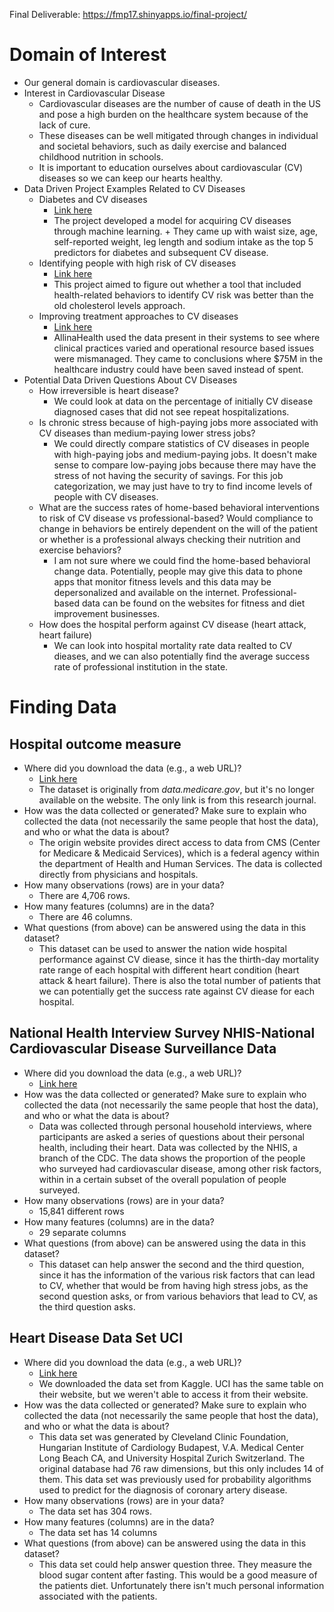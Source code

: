 Final Deliverable: https://fmp17.shinyapps.io/final-project/ 

# Domain of Interest
* Our general domain is cardiovascular diseases.
* Interest in Cardiovascular Disease
  + Cardiovascular diseases are the number of cause of death in the US and pose a high burden on the healthcare system because of the lack of cure.
  + These diseases can be well mitigated through changes in individual and societal behaviors, such as daily exercise and balanced childhood nutrition in schools.
  + It is important to education ourselves about cardiovascular (CV) diseases so we can keep our hearts healthy.
* Data Driven Project Examples Related to CV Diseases
  + Diabetes and CV diseases
    + [Link here](https://bmcmedinformdecismak.biomedcentral.com/articles/10.1186/s12911-019-0918-5)
    + The project developed a model for acquiring CV diseases through machine learning.     + They came up with waist size, age, self-reported weight, leg length and sodium          intake as the top 5 predictors for diabetes and subsequent CV disease.
  + Identifying people with high risk of CV diseases
    + [Link here](https://academic.oup.com/jamia/article/26/2/155/5218978)
    + This project aimed to figure out whether a tool that included health-related             behaviors to identify CV risk was better than the old cholesterol levels approach.
  + Improving treatment approaches to CV diseases
    + [Link here](https://www.healthcatalyst.com/wp-content/uploads/2016/10/Data-Driven-Approach-to-Improving-Cardiovascular-Care.pdf)
    + AllinaHealth used the data present in their systems to see where clinical               practices varied and operational resource based issues were mismanaged. They came       to conclusions where $75M in the healthcare industry could have been saved instead       of spent.
* Potential Data Driven Questions About CV Diseases
  + How irreversible is heart disease?
    + We could look at data on the percentage of initially CV disease diagnosed cases           that did not see repeat hospitalizations.
  + Is chronic stress because of high-paying jobs more associated with CV diseases than     medium-paying lower stress jobs?
    + We could directly compare statistics of CV diseases in people with high-paying           jobs and medium-paying jobs. It doesn't make sense to compare low-paying jobs           because there may have the stress of not having the security of savings. For this       job categorization, we may just have to try to find income levels of people with         CV diseases.
  + What are the success rates of home-based behavioral interventions to risk of CV         disease vs professional-based? Would compliance to change in behaviors be entirely       dependent on the will of the patient or whether is a professional always checking       their nutrition and exercise behaviors?
    + I am not sure where we could find the home-based behavioral change data.                 Potentially, people may give this data to phone apps that monitor fitness levels         and this data may be depersonalized and available on the internet. Professional-         based data can be found on the websites for fitness and diet improvement                 businesses.
  + How does the hospital perform against CV disease (heart attack, heart failure)
    + We can look into hospital mortality rate data realted to CV dieases, and we can also
    potentially find the average success rate of professional institution in the state.
# Finding Data

## Hospital outcome measure
* Where did you download the data (e.g., a web URL)?
  + [Link here](https://datascience-enthusiast.com/R/hospital_rank.html)
  + The dataset is originally from *data.medicare.gov*, but it's no longer
  available on the website. The only link is from this research journal.
* How was the data collected or generated? Make sure to explain who collected
the data (not necessarily the same people that host the data), and who or what
the data is about?
  + The origin website provides direct access to data from CMS (Center for
  Medicare & Medicaid Services), which is a federal agency within the department
  of Health and Human Services. The data is collected directly from physicians
  and hospitals.
* How many observations (rows) are in your data?
  + There are 4,706 rows.
* How many features (columns) are in the data?
  + There are 46 columns.
* What questions (from above) can be answered using the data in this dataset?
  + This dataset can be used to answer the nation wide hospital performance against CV diease, since it has the thirth-day mortality rate range of each hospital with different heart condition (heart attack & heart failure). There is also the total number of patients that we can potentially get the success rate against CV diease for each hospital.

## National Health Interview Survey NHIS-National Cardiovascular Disease Surveillance Data
* Where did you download the data (e.g., a web URL)?
  + [Link here](https://healthdata.gov/dataset/national-health-interview-survey-nhis-national-cardiovascular-disease-surveillance-data)
* How was the data collected or generated? Make sure to explain who collected
the data (not necessarily the same people that host the data), and who or what
the data is about?
  + Data was collected through personal household interviews, where participants are asked a series of questions about their personal health, including their heart. Data was collected by the NHIS, a branch of the CDC. The data shows the proportion of the people who surveyed had cardiovascular disease, among other risk factors, within in a certain subset of the overall population of people surveyed.
* How many observations (rows) are in your data?
  + 15,841 different rows
* How many features (columns) are in the data?
  + 29 separate columns
* What questions (from above) can be answered using the data in this dataset?
  + This dataset can help answer the second and the third question, since it has the information of the various risk factors that can lead to CV, whether that would be from having high stress jobs, as the second question asks, or from various behaviors that lead to CV, as the third question asks.

## Heart Disease Data Set UCI
* Where did you download the data (e.g., a web URL)?
  + [Link here](https://www.kaggle.com/ronitf/heart-disease-uci)
  + We downloaded the data set from Kaggle. UCI has the same table on their website, but we weren't able to access it from their website.
* How was the data collected or generated? Make sure to explain who collected
the data (not necessarily the same people that host the data), and who or what
the data is about?
  + This data set was generated by Cleveland Clinic Foundation, Hungarian Institute of Cardiology Budapest, V.A. Medical Center Long Beach CA, and University Hospital Zurich Switzerland. The original database had 76 raw dimensions, but this only includes 14 of them. This data set was previously used for probability algorithms used to predict for the diagnosis of coronary artery disease.
* How many observations (rows) are in your data?
  + The data set has 304 rows.
* How many features (columns) are in the data?
  + The data set has 14 columns
* What questions (from above) can be answered using the data in this dataset?
  + This data set could help answer question three. They measure the blood sugar content after fasting. This would be a good measure of the patients diet. Unfortunately there isn't much personal information associated with the patients.
